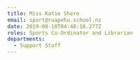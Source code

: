 ```yaml
---
title: Miss Katie Shere
email: sport@ruapehu.school.nz
date: 2019-08-10T04:48:18.277Z
roles: Sports Co-Ordinator and Librarian
departments:
  - Support Staff
---
```


